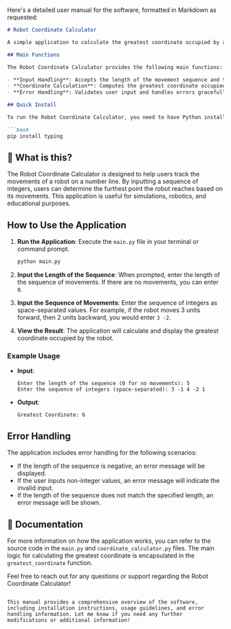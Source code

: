 Here's a detailed user manual for the software, formatted in Markdown as requested:

```markdown
# Robot Coordinate Calculator

A simple application to calculate the greatest coordinate occupied by a robot based on its movements represented by a sequence of integers.

## Main Functions

The Robot Coordinate Calculator provides the following main functions:

- **Input Handling**: Accepts the length of the movement sequence and the sequence itself as space-separated integers.
- **Coordinate Calculation**: Computes the greatest coordinate occupied by the robot as it moves along a number line based on the provided sequence.
- **Error Handling**: Validates user input and handles errors gracefully, providing informative messages.

## Quick Install

To run the Robot Coordinate Calculator, you need to have Python installed on your machine. You can install the necessary dependencies using pip. 

```bash
pip install typing
```

## 🤔 What is this?

The Robot Coordinate Calculator is designed to help users track the movements of a robot on a number line. By inputting a sequence of integers, users can determine the furthest point the robot reaches based on its movements. This application is useful for simulations, robotics, and educational purposes.

## How to Use the Application

1. **Run the Application**: Execute the `main.py` file in your terminal or command prompt.

   ```bash
   python main.py
   ```

2. **Input the Length of the Sequence**: When prompted, enter the length of the sequence of movements. If there are no movements, you can enter `0`.

3. **Input the Sequence of Movements**: Enter the sequence of integers as space-separated values. For example, if the robot moves 3 units forward, then 2 units backward, you would enter `3 -2`.

4. **View the Result**: The application will calculate and display the greatest coordinate occupied by the robot.

### Example Usage

- **Input**: 
  ```
  Enter the length of the sequence (0 for no movements): 5
  Enter the sequence of integers (space-separated): 3 -1 4 -2 1
  ```

- **Output**: 
  ```
  Greatest Coordinate: 6
  ```

## Error Handling

The application includes error handling for the following scenarios:

- If the length of the sequence is negative, an error message will be displayed.
- If the user inputs non-integer values, an error message will indicate the invalid input.
- If the length of the sequence does not match the specified length, an error message will be shown.

## 📖 Documentation

For more information on how the application works, you can refer to the source code in the `main.py` and `coordinate_calculator.py` files. The main logic for calculating the greatest coordinate is encapsulated in the `greatest_coordinate` function.

Feel free to reach out for any questions or support regarding the Robot Coordinate Calculator!
```

This manual provides a comprehensive overview of the software, including installation instructions, usage guidelines, and error handling information. Let me know if you need any further modifications or additional information!